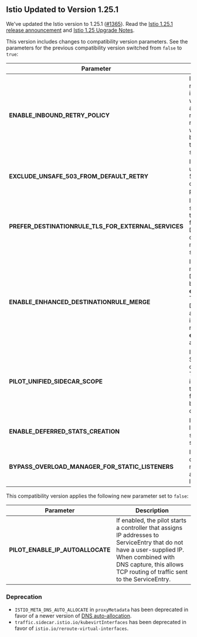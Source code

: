 ##  Istio Updated to Version 1.25.1

We've updated the Istio version to 1.25.1 ([#1365](https://github.com/kyma-project/istio/pull/1365)).
Read the [Istio 1.25.1 release announcement](https://istio.io/latest/news/releases/1.25.x/announcing-1.25.1/) and [Istio 1.25 Upgrade Notes](https://istio.io/latest/news/releases/1.25.x/announcing-1.25/upgrade-notes/).

This version includes changes to compatibility version parameters. See the parameters for the previous compatibility version switched from `false` to `true`:

| Parameter                                                 | Description                                                                                                                                                                     |
|-----------------------------------------------------------|---------------------------------------------------------------------------------------------------------------------------------------------------------------------------------|
| **ENABLE\_INBOUND\_RETRY\_POLICY**                        | If true, enables retry policy for inbound routes, which automatically retries any requests that were reset before reaching the intended service.                                |
| **EXCLUDE\_UNSAFE\_503\_FROM\_DEFAULT\_RETRY**            | If true, excludes unsafe retry on 503 from the default retry policy.                                                                                                            |
| **PREFER\_DESTINATIONRULE\_TLS\_FOR\_EXTERNAL\_SERVICES** | If true, external services prefer the TLS settings from DestinationRules over the metadata TLS settings.                                                                        |
| **ENABLE\_ENHANCED\_DESTINATIONRULE\_MERGE**              | If enabled, Istio merges DestinationRules based on their **exportTo** fields. The DestinationRules are then kept as independent rules if the **exportTo** fields are not equal. |
| **PILOT\_UNIFIED\_SIDECAR\_SCOPE**                        | If true, unified SidecarScope creation is used. This is only intended as a temporary feature flag for backward compatibility.                                                   |
| **ENABLE\_DEFERRED\_STATS\_CREATION**                     | If enabled, Istio lazily initializes a subset of the stats.                                                                                                                     |
| **BYPASS\_OVERLOAD\_MANAGER\_FOR\_STATIC\_LISTENERS**     | If enabled, the overload manager is not applied to static listeners.                                                                                                            |

This compatibility version applies the following new parameter set to `false`:

| Parameter                           | Description                                                                                                                                                                                                                |
|-------------------------------------|----------------------------------------------------------------------------------------------------------------------------------------------------------------------------------------------------------------------------|
| **PILOT\_ENABLE\_IP\_AUTOALLOCATE** | If enabled, the pilot starts a controller that assigns IP addresses to ServiceEntry that do not have a user-supplied IP. When combined with DNS capture, this allows TCP routing of traffic sent to the ServiceEntry. |

### Deprecation
- `ISTIO_META_DNS_AUTO_ALLOCATE` in `proxyMetadata` has been deprecated in favor of a newer version of [DNS auto-allocation](https://istio.io/latest/docs/ops/configuration/traffic-management/dns-proxy/#address-auto-allocation).
- `traffic.sidecar.istio.io/kubevirtInterfaces` has been deprecated in favor of `istio.io/reroute-virtual-interfaces`.
